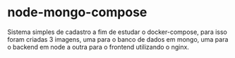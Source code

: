 # node-mongo-compose
Sistema simples de cadastro a fim de estudar o docker-compose, para isso foram criadas 3 imagens, uma para o banco de dados em mongo, uma para o backend em node a outra para o frontend utilizando o nginx.
